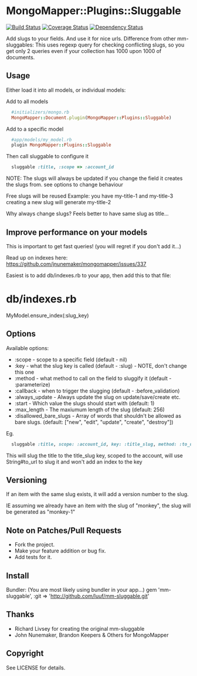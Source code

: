 # MongoMapper::Plugins::Sluggable
[![Build Status](https://travis-ci.org/leifcr/mm-sluggable.svg?branch=master)](https://travis-ci.org/leifcr/mm-sluggable) [![Coverage Status](https://coveralls.io/repos/leifcr/mm-sluggable/badge.png)](https://coveralls.io/r/leifcr/mm-sluggable) [![Dependency Status](https://gemnasium.com/leifcr/mm-sluggable.svg)](https://gemnasium.com/leifcr/mm-sluggable)

Add slugs to your fields. And use it for nice urls. Difference from other mm-sluggables: This uses regexp query for checking conflicting slugs, so you get only 2 queries even if your collection has 1000 upon 1000 of documents.

## Usage

Either load it into all models, or individual models:

Add to all models
```ruby
  #initializers/mongo.rb
  MongoMapper::Document.plugin(MongoMapper::Plugins::Sluggable)
```

Add to a specific model
```ruby
  #app/models/my_model.rb
  plugin MongoMapper::Plugins::Sluggable
```

Then call sluggable to configure it
```ruby
  sluggable :title, :scope => :account_id
```

NOTE: The slugs will always be updated if you change the field it creates
the slugs from. see options to change behaviour

Free slugs will be reused
Example: you have my-title-1 and my-title-3 creating a new slug will generate my-title-2

  Why always change slugs? Feels better to have same slug as title...

## Improve performance on your models

This is important to get fast queries! (you will regret if you don't add it...)

Read up on indexes here:
https://github.com/jnunemaker/mongomapper/issues/337

Easiest is to add db/indexes.rb to your app, then add this to that file:
  # db/indexes.rb
  MyModel.ensure_index(:slug_key)

## Options

Available options:

* :scope - scope to a specific field (default - nil)
* :key - what the slug key is called (default - :slug) - NOTE, don't change this one
* :method - what method to call on the field to sluggify it (default - :parameterize)
* :callback - when to trigger the slugging (default - :before_validation)
* :always_update - Always update the slug on update/save/create etc.
* :start - Which value the slugs should start with (default: 1)
* :max_length - The maxiumum length of the slug (default: 256)
* :disallowed\_bare\_slugs - Array of words that shouldn't be allowed as bare slugs. (default: ["new", "edit", "update", "create", "destroy"])

Eg.

```ruby
  sluggable :title, scope: :account_id, key: :title_slug, method: :to_url, always_update: true, disallowed_bare_slugs: ["dragon", "unicorn", "dog"]
```

This will slug the title to the title_slug key, scoped to the account, will use String#to_url to slug it and won't add an index to the key

## Versioning

If an item with the same slug exists, it will add a version number to the slug.

IE assuming we already have an item with the slug of "monkey", the slug will be generated as "monkey-1"

## Note on Patches/Pull Requests
* Fork the project.
* Make your feature addition or bug fix.
* Add tests for it.

## Install
Bundler: (You are most likely using bundler in your app...)
  gem 'mm-sluggable', :git => 'http://github.com/luuf/mm-sluggable.git'

## Thanks
* Richard Livsey for creating the original mm-sluggable
* John Nunemaker, Brandon Keepers & Others for MongoMapper

## Copyright
See LICENSE for details.
